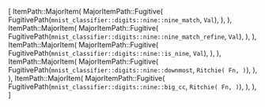 [
    ItemPath::MajorItem(
        MajorItemPath::Fugitive(
            FugitivePath(`mnist_classifier::digits::nine::nine_match`, `Val`),
        ),
    ),
    ItemPath::MajorItem(
        MajorItemPath::Fugitive(
            FugitivePath(`mnist_classifier::digits::nine::nine_match_refine`, `Val`),
        ),
    ),
    ItemPath::MajorItem(
        MajorItemPath::Fugitive(
            FugitivePath(`mnist_classifier::digits::nine::is_nine`, `Val`),
        ),
    ),
    ItemPath::MajorItem(
        MajorItemPath::Fugitive(
            FugitivePath(`mnist_classifier::digits::nine::downmost`, `Ritchie(
                Fn,
            )`),
        ),
    ),
    ItemPath::MajorItem(
        MajorItemPath::Fugitive(
            FugitivePath(`mnist_classifier::digits::nine::big_cc`, `Ritchie(
                Fn,
            )`),
        ),
    ),
]
